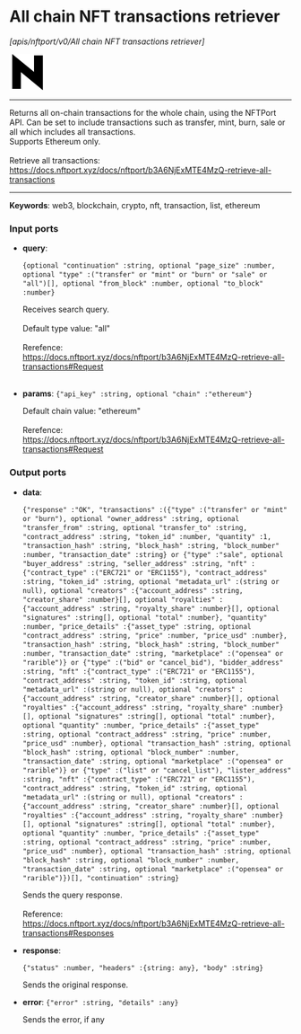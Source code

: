 # All chain NFT transactions retriever

_[apis/nftport/v0/All chain NFT transactions retriever]_

![icon](</assets/icons/352b98b2-6df6-4a21-93e1-a31cf5b9311d.png>)

---

Returns all on-chain transactions for the whole chain, using the NFTPort API. Can be set to include transactions such as transfer, mint, burn, sale or all which includes all transactions.<br>
Supports Ethereum only.<br>
<br>
Retrieve all transactions:<br>
https://docs.nftport.xyz/docs/nftport/b3A6NjExMTE4MzQ-retrieve-all-transactions<br>

---

__Keywords__: web3, blockchain, crypto, nft, transaction, list, ethereum

### Input ports

* __query__: 
    ```
    {optional "continuation" :string, optional "page_size" :number, optional "type" :("transfer" or "mint" or "burn" or "sale" or "all")[], optional "from_block" :number, optional "to_block" :number}
    ```

    Receives search query.<br>
    <br>
    Default type value: "all"<br>
    <br>
    Rerefence:<br>
    https://docs.nftport.xyz/docs/nftport/b3A6NjExMTE4MzQ-retrieve-all-transactions#Request<br>
    <br>


* __params__: ` {"api_key" :string, optional "chain" :"ethereum"} `

    Default chain value: "ethereum"<br>
    <br>
    Rerefence:<br>
    https://docs.nftport.xyz/docs/nftport/b3A6NjExMTE4MzQ-retrieve-all-transactions#Request<br>

### Output ports

* __data__: 
    ```
    {"response" :"OK", "transactions" :({"type" :("transfer" or "mint" or "burn"), optional "owner_address" :string, optional "transfer_from" :string, optional "transfer_to" :string, "contract_address" :string, "token_id" :number, "quantity" :1, "transaction_hash" :string, "block_hash" :string, "block_number" :number, "transaction_date" :string} or {"type" :"sale", optional "buyer_address" :string, "seller_address" :string, "nft" :{"contract_type" :("ERC721" or "ERC1155"), "contract_address" :string, "token_id" :string, optional "metadata_url" :(string or null), optional "creators" :{"account_address" :string, "creator_share" :number}[], optional "royalties" :{"account_address" :string, "royalty_share" :number}[], optional "signatures" :string[], optional "total" :number}, "quantity" :number, "price_details" :{"asset_type" :string, optional "contract_address" :string, "price" :number, "price_usd" :number}, "transaction_hash" :string, "block_hash" :string, "block_number" :number, "transaction_date" :string, "marketplace" :("opensea" or "rarible")} or {"type" :("bid" or "cancel_bid"), "bidder_address" :string, "nft" :{"contract_type" :("ERC721" or "ERC1155"), "contract_address" :string, "token_id" :string, optional "metadata_url" :(string or null), optional "creators" :{"account_address" :string, "creator_share" :number}[], optional "royalties" :{"account_address" :string, "royalty_share" :number}[], optional "signatures" :string[], optional "total" :number}, optional "quantity" :number, "price_details" :{"asset_type" :string, optional "contract_address" :string, "price" :number, "price_usd" :number}, optional "transaction_hash" :string, optional "block_hash" :string, optional "block_number" :number, "transaction_date" :string, optional "marketplace" :("opensea" or "rarible")} or {"type" :("list" or "cancel_list"), "lister_address" :string, "nft" :{"contract_type" :("ERC721" or "ERC1155"), "contract_address" :string, "token_id" :string, optional "metadata_url" :(string or null), optional "creators" :{"account_address" :string, "creator_share" :number}[], optional "royalties" :{"account_address" :string, "royalty_share" :number}[], optional "signatures" :string[], optional "total" :number}, optional "quantity" :number, "price_details" :{"asset_type" :string, optional "contract_address" :string, "price" :number, "price_usd" :number}, optional "transaction_hash" :string, optional "block_hash" :string, optional "block_number" :number, "transaction_date" :string, optional "marketplace" :("opensea" or "rarible")})[], "continuation" :string}
    ```

    Sends the query response.<br>
    <br>
    Reference:<br>
    https://docs.nftport.xyz/docs/nftport/b3A6NjExMTE4MzQ-retrieve-all-transactions#Responses<br>


* __response__: 
    ```
    {"status" :number, "headers" :{string: any}, "body" :string}
    ```

    Sends the original response.<br>


* __error__: ` {"error" :string, "details" :any} `

    Sends the error, if any<br>

